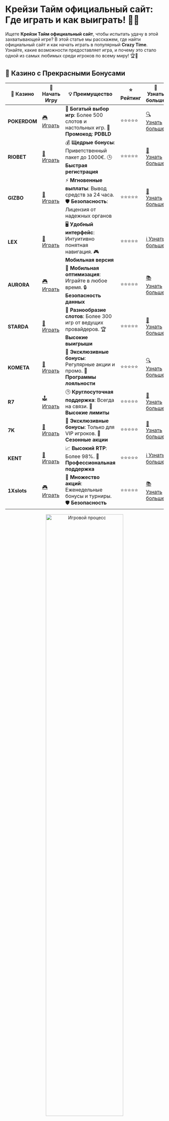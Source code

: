 # Крейзи Тайм официальный сайт: Где играть и как выиграть! 🎡💥

Ищете **Крейзи Тайм официальный сайт**, чтобы испытать удачу в этой захватывающей игре? В этой статье мы расскажем, где найти официальный сайт и как начать играть в популярный **Crazy Time**. Узнайте, какие возможности предоставляет игра, и почему это стало одной из самых любимых среди игроков по всему миру! 🏆🎉

## 🌟 Казино с Прекрасными Бонусами

| 🎲 **Казино** | 🔗 **Начать Игру** | 💡 **Преимущество** | ⭐ **Рейтинг** | 🔗 **Узнать больше** |
|--------------|---------------------|---------------------|----------------|----------------------|
| **POKERDOM**  | [🎮 Играть](https://brandplay.link/4k77v2yx) | 🎉 **Богатый выбор игр**: Более 500 слотов и настольных игр. 🎁 **Промокод**: **PDBLD** | ⭐⭐⭐⭐⭐ | [🔍 Узнать больше](https://brandplay.link/4k77v2yx) |
| **RIOBET**    | [🎰 Играть](https://brandplay.link/7xBLTPyj) | 💰 **Щедрые бонусы**: Приветственный пакет до 1000€. 🕒 **Быстрая регистрация** | ⭐⭐⭐⭐⭐ | [📖 Узнать больше](https://brandplay.link/7xBLTPyj) |
| **GIZBO**     | [🎲 Играть](https://brandplay.link/bprXw4YV) | ⚡ **Мгновенные выплаты**: Вывод средств за 24 часа. 🛡️ **Безопасность**: Лицензия от надежных органов | ⭐⭐⭐⭐⭐ | [📝 Узнать больше](https://brandplay.link/bprXw4YV) |
| **LEX**       | [🤑 Играть](https://brandplay.link/zW4hdDFV) | 🖥️ **Удобный интерфейс**: Интуитивно понятная навигация. 🎮 **Мобильная версия** | ⭐⭐⭐⭐⭐ | [ℹ️ Узнать больше](https://brandplay.link/zW4hdDFV) |
| **AURORA**    | [🎮 Играть](https://10trafic-stat2.com/click/668546556bcc6313411604bd/6766/13032/subaccount) | 📱 **Мобильная оптимизация**: Играйте в любое время. 🔒 **Безопасность данных** | ⭐⭐⭐⭐⭐ | [📚 Узнать больше](https://10trafic-stat2.com/click/668546556bcc6313411604bd/6766/13032/subaccount) |
| **STARDА**    | [🎯 Играть](https://brandplay.link/fB7xwRFL) | 🎰 **Разнообразие слотов**: Более 300 игр от ведущих провайдеров. 🏆 **Высокие выигрыши** | ⭐⭐⭐⭐⭐ | [🔎 Узнать больше](https://brandplay.link/fB7xwRFL) |
| **KOMETA**    | [🎰 Играть](https://brandplay.link/8ZymQJV8) | 🎁 **Эксклюзивные бонусы**: Регулярные акции и промо. 🔄 **Программы лояльности** | ⭐⭐⭐⭐⭐ | [🔍 Узнать больше](https://brandplay.link/8ZymQJV8) |
| **R7**        | [🕹️ Играть](https://brandplay.link/bMd3Yjsw) | 🕒 **Круглосуточная поддержка**: Всегда на связи. 💸 **Высокие лимиты** | ⭐⭐⭐⭐⭐ | [📖 Узнать больше](https://brandplay.link/bMd3Yjsw) |
| **7K**        | [🎲 Играть](https://brandplay.link/BvQyFShp) | 🌟 **Эксклюзивные бонусы**: Только для VIP игроков. 🎉 **Сезонные акции** | ⭐⭐⭐⭐⭐ | [📝 Узнать больше](https://brandplay.link/BvQyFShp) |
| **KENT**      | [🤑 Играть](https://brandplay.link/Fv2WP3js) | 📈 **Высокий RTP**: Более 98%. 💼 **Профессиональная поддержка** | ⭐⭐⭐⭐⭐ | [ℹ️ Узнать больше](https://brandplay.link/Fv2WP3js) |
| **1Xslots**   | [🎮 Играть](https://brandplay.link/hSB1khtr) | 🎉 **Множество акций**: Еженедельные бонусы и турниры. 🛡️ **Безопасность** | ⭐⭐⭐⭐⭐ | [📚 Узнать больше](https://brandplay.link/hSB1khtr) |

<div align="center"> <img src="https://i.pinimg.com/originals/1d/b3/25/1db325483acbe642c6d4e6fdd73a4988.gif" alt="Игровой процесс" width="70%"> </div>
---

## 🚀 Быстрые Выигрыши и Поддержка

| 🎲 **Казино** | 🔗 **Начать Игру** | 💡 **Преимущество** | ⭐ **Рейтинг** | 🔗 **Узнать больше** |
|--------------|---------------------|---------------------|----------------|----------------------|
| **GAMA**      | [🎯 Играть](https://brandplay.link/j6NMKsDz) | 🔍 **Интуитивный интерфейс**: Легкость использования. 🏅 **Престижные турниры** | ⭐⭐⭐⭐☆ | [🔎 Узнать больше](https://brandplay.link/j6NMKsDz) |
| **ONION**     | [🎰 Играть](https://brandplay.link/zBGRVpQ9) | 🤑 **Низкие ставки**: Идеально для начинающих. 🔄 **Быстрые выводы** | ⭐⭐⭐⭐☆ | [🔍 Узнать больше](https://brandplay.link/zBGRVpQ9) |
| **ЧЕМПИОН**   | [🕹️ Играть](https://temon-gter.cfd/go/lRq?p80412p304504pcc44t17455) | 🏅 **Лояльная программа**: Награды за активность. 🎁 **Ежемесячные бонусы** | ⭐⭐⭐⭐☆ | [📖 Узнать больше](https://temon-gter.cfd/go/lRq?p80412p304504pcc44t17455) |
| **VAVADA**    | [🎲 Играть](https://vavadapartner.pro/?promo=ea5c9275-6854-4505-94fc-95ab18221945-linkb2) | 🚀 **Быстрая регистрация**: Начните играть мгновенно. 🔐 **Безопасные транзакции** | ⭐⭐⭐⭐☆ | [📝 Узнать больше](https://vavadapartner.pro/?promo=ea5c9275-6854-4505-94fc-95ab18221945-linkb2) |
| **FRIENDS**   | [🤑 Играть](https://gofriends.mba/linkb2) | 🤝 **Социальные игры**: Играйте с друзьями. 🌐 **Мультиплатформенность** | ⭐⭐⭐⭐☆ | [ℹ️ Узнать больше](https://gofriends.mba/linkb2) |
| **1WIN**      | [🎮 Играть](https://brandplay.link/smXVpBbG) | 🏆 **Спортивные ставки**: Широкий выбор видов спорта. 💵 **Высокие коэффициенты** | ⭐⭐⭐⭐☆ | [📚 Узнать больше](https://brandplay.link/smXVpBbG) |
| **DRIP**      | [🎯 Играть](https://drp-ircp01.com/c07e6a3db) | 🌐 **Инновационные игры**: Новейшие игровые технологии. 🛡️ **Высокая безопасность** | ⭐⭐⭐⭐☆ | [🔎 Узнать больше](https://drp-ircp01.com/c07e6a3db) |
| **JOYCASINO** | [🎰 Играть](https://rpc30.call2me.pro/?/ru/registration?apkpop=0&partner=p24970p3291217pc98f) | 🎁 **Приятные бонусы**: Ежедневные акции и подарки. 🕹️ **Разнообразие игр** | ⭐⭐⭐⭐☆ | [🔍 Узнать больше](https://rpc30.call2me.pro/?/ru/registration?apkpop=0&partner=p24970p3291217pc98f) |
| **PLAYFORTUNA** | [🎮 Играть](https://fortunapromo.net/alt/playfortuna/registration?0dc4a9362a71feb7e3f165fb8e766f70) | 🎉 **Регулярные акции**: Бонусы, фриспины и многое другое. 🏅 **Турниры** | ⭐⭐⭐⭐☆ | [📚 Узнать больше](https://fortunapromo.net/alt/playfortuna/registration?0dc4a9362a71feb7e3f165fb8e766f70) |
| **SYKAA**     | [🤑 Играть](https://s-two-way.com/?source=linkb2&pid=30697) | 💸 **Доступные ставки**: Идеально для новичков. 🎁 **Щедрые бонусы** | ⭐⭐⭐⭐☆ | [🔍 Узнать больше](https://s-two-way.com/?source=linkb2&pid=30697) |

<div align="center"> <img src="https://i.pinimg.com/originals/1d/b3/25/1db325483acbe642c6d4e6fdd73a4988.gif" alt="Игровой процесс" width="70%"> </div>

![Крейзи Тайм официальный сайт](https://i.pinimg.com/originals/a9/29/6e/a9296ea1cf6a7c20a985e593451f0323.png)

## Что такое Крейзи Тайм? 🕹️

**Крейзи Тайм** — это одна из самых популярных живых игр в онлайн-казино, разработанная компанией Evolution Gaming. Она представляет собой уникальное сочетание колеса фортуны, множителей и бонусных раундов, где игроки могут делать ставки на числа или бонусные игры. Это один из самых ярких и захватывающих вариантов для тех, кто ищет веселье и большой шанс на выигрыш.

### Как работает Крейзи Тайм? 🎯

В **Crazy Time** игроки делают ставки на различные секторы на колесе фортуны. Колесо вращается, и в зависимости от того, на каком секторе оно остановится, игроки могут выиграть множители или перейти в один из бонусных раундов. В игре участвуют:

- **Числа**: 1, 2, 5, 10 — ставки на которые могут принести множители.
- **Бонусные игры**: Такие как **Cash Hunt**, **Coin Flip**, **Crazy Time** — каждая из которых предлагает уникальные возможности для больших выигрышей.

## Где найти Крейзи Тайм официальный сайт? 🌍

Чтобы играть в **Крейзи Тайм** на официальном сайте, важно выбрать проверенную и безопасную платформу, которая предлагает эту игру. Вот несколько казино, где вы можете найти **официальную версию Крейзи Тайм**:

- **Pokerdom**: Отличное казино, где доступна официальная версия игры Crazy Time, с возможностью играть на реальные деньги.
- **Riobet**: Платформа с множеством живых игр, включая популярную Крейзи Тайм.
- **7K Casino**: Здесь вы найдете **Crazy Time** с поддержкой множества бонусов и акций.
- **Kometa**: Казино с разнообразием живых игр, включая Crazy Time и другие уникальные развлекательные предложения.

## Как играть в Крейзи Тайм на официальном сайте? 🎰

Чтобы начать играть в **Крейзи Тайм** на официальном сайте, выполните следующие шаги:

1. **Зарегистрируйтесь на платформе** 💻  
   Перейдите на выбранный сайт, например, **Pokerdom** или **Riobet**, и зарегистрируйтесь, создав учетную запись.

2. **Пополните счет** 💰  
   Внесите депозит с помощью удобного для вас способа, чтобы начать делать ставки.

3. **Найдите Крейзи Тайм** 🎯  
   После пополнения счета перейдите в раздел живых игр или в каталог, где будет доступна игра **Crazy Time**.

4. **Ставьте на любимые сектора** 🔄  
   Выбирайте числа или бонусные игры и ждите, куда остановится колесо! Наслаждайтесь игрой и следите за своей удачей!

## Почему стоит играть в Крейзи Тайм? 🏅

### 1. **Интерактивный опыт с живыми ведущими** 🎤  
   Крейзи Тайм — это не просто игра, а настоящий шоу-формат с живыми ведущими, которые взаимодействуют с игроками, создавая уникальную атмосферу.

### 2. **Множество бонусных игр** 🎁  
   Игра предлагает не только ставки на числа, но и разнообразные бонусные игры, такие как **Cash Hunt**, **Coin Flip**, и, конечно, главный раунд **Crazy Time**, который может привести к огромным выигрышам.

### 3. **Большие выигрыши и множители** 💥  
   В Крейзи Тайм можно попасть в бонусные игры с большими множителями, которые могут значительно увеличить ваш выигрыш. Все зависит от удачи и ваших стратегий ставок.

### 4. **Доступность на мобильных устройствах** 📱  
   Вы можете играть в Крейзи Тайм в любое время и в любом месте, так как игра полностью адаптирована для мобильных платформ.

## Советы по игре в Крейзи Тайм 🎯

1. **Изучите правила игры** 📚  
   Перед тем как начать играть на реальные деньги, обязательно ознакомьтесь с правилами игры и бонусными раундами, чтобы понимать, как они работают.

2. **Используйте стратегии ставок** 💡  
   Попробуйте разные стратегии ставок, например, делать ставки на числа с наибольшими коэффициентами или чередовать ставки на бонусные раунды.

3. **Не забывайте об управлении банкроллом** 💸  
   Как и в любой другой игре, важно контролировать свои расходы и не ставить больше, чем можете себе позволить.

## Заключение

**Крейзи Тайм официальный сайт** — это ваше окно в захватывающий мир бонусных игр и множителей. Наслаждайтесь уникальным игровым процессом с живыми ведущими, огромными возможностями для выигрыша и множеством бонусов. Играйте на проверенных платформах, таких как **Pokerdom**, **Riobet**, или **7K Casino**, и испытайте удачу в **Crazy Time** прямо сейчас! 🎉🍀

Удачи и пусть удача будет на вашей стороне! 💰🎡

